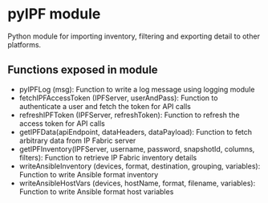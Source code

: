 # pyIPF module

Python module for importing inventory, filtering and exporting detail to other platforms.

## Functions exposed in module

* pyIPFLog (msg):  Function to write a log message using logging module
* fetchIPFAccessToken (IPFServer, userAndPass):  Function to authenticate a user and fetch the token for API calls
* refreshIPFToken (IPFServer, refreshToken):  Function to refresh the access token for API calls
* getIPFData(apiEndpoint, dataHeaders, dataPayload):  Function to fetch arbitrary data from IP Fabric server
* getIPFInventory(IPFServer, username, password, snapshotId, columns, filters):  Function to retrieve IP Fabric inventory details
* writeAnsibleInventory (devices, format, destination, grouping, variables): Function to write Ansible format inventory
* writeAnsibleHostVars (devices, hostName, format, filename, variables): Function to write Ansible format host variables